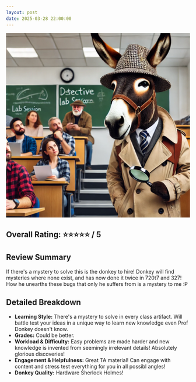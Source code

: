 ```yaml
---
layout: post
date: 2025-03-28 22:00:00
---
```


![donkey](/assets/detective.webp)

## Overall Rating: ⭐⭐⭐⭐⭐ / 5  

## Review Summary  
If there's a mystery to solve this is the donkey to hire! Donkey will find mysteries where none exist, and has now done it twice in 720t7 and 327! How he unearths these bugs that only he suffers from is a mystery to me :P

## Detailed Breakdown  

- **Learning Style:** There's a mystery to solve in every class artifact. Will battle test your ideas in a unique way to learn new knowledge even Prof Donkey doesn't know.
- **Grades:** Could be better.
- **Workload & Difficulty:** Easy problems are made harder and new knowledge is invented from seemingly irrelevant details! Absolutely glorious discoveries!
- **Engagement & Helpfulness:** Great TA material! Can engage with content and stress test everything for you in all possibl angles!
- **Donkey Quality:** Hardware Sherlock Holmes!

